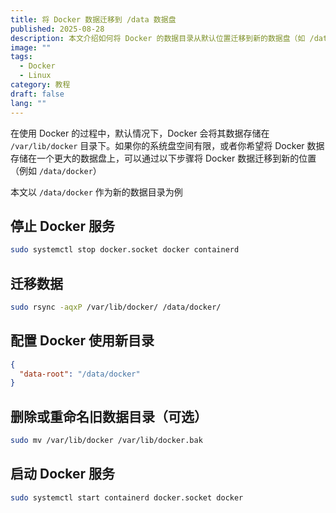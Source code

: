 ```yaml
---
title: 将 Docker 数据迁移到 /data 数据盘
published: 2025-08-28
description: 本文介绍如何将 Docker 的数据目录从默认位置迁移到新的数据盘（如 /data），以便更好地管理存储空间。
image: ""
tags:
  - Docker
  - Linux
category: 教程
draft: false
lang: ""
---
```


在使用 Docker 的过程中，默认情况下，Docker 会将其数据存储在 `/var/lib/docker` 目录下。如果你的系统盘空间有限，或者你希望将 Docker 数据存储在一个更大的数据盘上，可以通过以下步骤将 Docker 数据迁移到新的位置（例如 `/data/docker`）

本文以 `/data/docker` 作为新的数据目录为例

## 停止 Docker 服务

```sh
sudo systemctl stop docker.socket docker containerd
```

## 迁移数据

```sh
sudo rsync -aqxP /var/lib/docker/ /data/docker/
```

## 配置 Docker 使用新目录

```json title="/etc/docker/daemon.json"
{
  "data-root": "/data/docker"
}
```

## 删除或重命名旧数据目录（可选）

```sh
sudo mv /var/lib/docker /var/lib/docker.bak
```

## 启动 Docker 服务

```sh
sudo systemctl start containerd docker.socket docker
```
